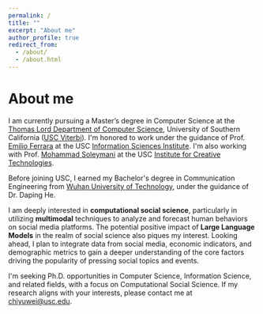 ```yaml
---
permalink: /
title: ""
excerpt: "About me"
author_profile: true
redirect_from: 
  - /about/
  - /about.html
---
```

About me
======
I am currently pursuing a Master’s degree in Computer Science at the [Thomas Lord Department of Computer Science](http://www.cs.usc.edu), University of Southern California ([USC Viterbi](https://viterbischool.usc.edu)). I'm honored to work under the guidance of Prof. [Emilio Ferrara](http://www.emilio.ferrara.name) at the USC [Information Sciences Institute](http://www.isi.edu). I'm also working with Prof. [Mohammad Soleymani](https://people.ict.usc.edu/~soleymani/) at the USC [Institute for Creative Technologies](https://ict.usc.edu).

Before joining USC, I earned my Bachelor's degree in Communication Engineering from [Wuhan University of Technology](http://english.whut.edu.cn), under the guidance of Dr. Daping He.

I am deeply interested in **computational social science**, particularly in utilizing **multimodal** techniques to analyze and forecast human behaviors on social media platforms. The potential positive impact of **Large Language Models** in the realm of social science also piques my interest. Looking ahead, I plan to integrate data from social media, economic indicators, and demographic metrics to gain a deeper understanding of the core factors driving the popularity of pressing social topics and events.

I'm seeking Ph.D. opportunities in Computer Science, Information Science, and related fields, with a focus on Computational Social Science. If my research aligns with your interests, please contact me at chiyuwei@usc.edu.